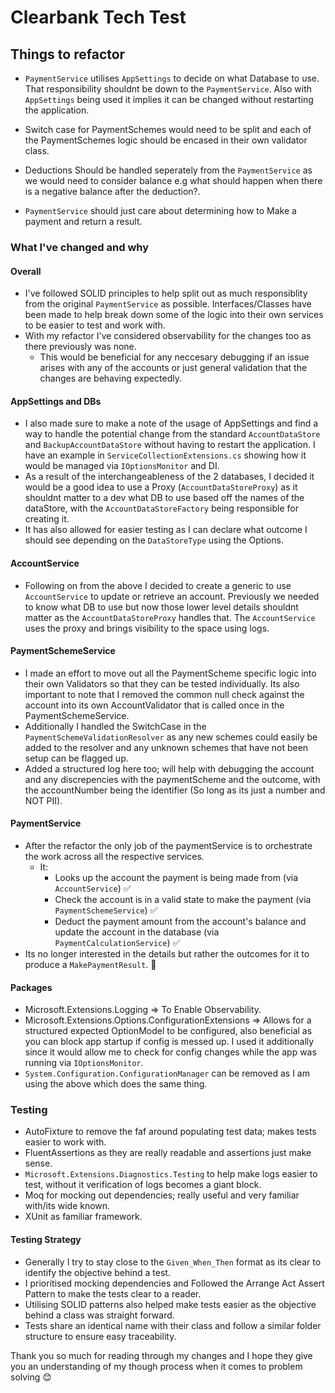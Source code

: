 # Clearbank Tech Test

## Things to refactor

- `PaymentService` utilises `AppSettings` to decide on what Database to use. That responsibility shouldnt be down to the `PaymentService`. Also with `AppSettings` being used it implies it can be changed without restarting the application.

- Switch case for PaymentSchemes would need to be split and each of the PaymentSchemes logic should be encased in their own validator class.

- Deductions Should be handled seperately from the `PaymentService` as we would need to consider balance e.g what should happen when there is a negative balance after the deduction?.

- `PaymentService` should just care about determining how to Make a payment and return a result.

### What I've changed and why

#### Overall

- I've followed SOLID principles to help split out as much responsiblity from the original `PaymentService` as possible. Interfaces/Classes have been made to help break down some of the logic into their own services to be easier to test and work with.
- With my refactor I've considered observability for the changes too as there previously was none.
  - This would be beneficial for any neccesary debugging if an issue arises with any of the accounts or just general validation that the changes are behaving expectedly.

#### AppSettings and DBs

- I also made sure to make a note of the usage of AppSettings and find a way to handle the potential change from the standard `AccountDataStore` and `BackupAccountDataStore` without having to restart the application. I have an example in `ServiceCollectionExtensions.cs` showing how it would be managed via `IOptionsMonitor` and DI.
- As a result of the interchangeableness of the 2 databases, I decided it would be a good idea to use a Proxy (`AccountDataStoreProxy`) as it shouldnt matter to a dev what DB to use based off the names of the dataStore, with the `AccountDataStoreFactory` being responsible for creating it.
- It has also allowed for easier testing as I can declare what outcome I should see depending on the `DataStoreType` using the Options.

#### AccountService

- Following on from the above I decided to create a generic to use `AccountService` to update or retrieve an account. Previously we needed to know what DB to use but now those lower level details shouldnt matter as the `AccountDataStoreProxy` handles that. The `AccountService` uses the proxy and brings visibility to the space using logs.

#### PaymentSchemeService

- I made an effort to move out all the PaymentScheme specific logic into their own Validators so that they can be tested individually. Its also important to note that I removed the common null check against the account into its own AccountValidator that is called once in the PaymentSchemeService.
- Additionally I handled the SwitchCase in the `PaymentSchemeValidationResolver` as any new schemes could easily be added to the resolver and any unknown schemes that have not been setup can be flagged up.
- Added a structured log here too; will help with debugging the account and any discrepencies with the paymentScheme and the outcome, with the accountNumber being the identifier (So long as its just a number and NOT PII).

#### PaymentService

- After the refactor the only job of the paymentService is to orchestrate the work across all the respective services.
  - It:
    - Looks up the account the payment is being made from (via `AccountService`) ✅
    - Check the account is in a valid state to make the payment (via `PaymentSchemeService`) ✅
    - Deduct the payment amount from the account's balance and update the account in the database (via `PaymentCalculationService`) ✅
- Its no longer interested in the details but rather the outcomes for it to produce a `MakePaymentResult`. 🚀

#### Packages

- Microsoft.Extensions.Logging => To Enable Observability.
- Microsoft.Extensions.Options.ConfigurationExtensions => Allows for a structured expected OptionModel to be configured, also beneficial as you can block app startup if config is messed up. I used it additionally since it would allow me to check for config changes while the app was running via `IOptionsMonitor`.
- `System.Configuration.ConfigurationManager` can be removed as I am using the above which does the same thing.

### Testing

- AutoFixture to remove the faf around populating test data; makes tests easier to work with.
- FluentAssertions as they are really readable and assertions just make sense.
- `Microsoft.Extensions.Diagnostics.Testing` to help make logs easier to test, without it verification of logs becomes a giant block.
- Moq for mocking out dependencies; really useful and very familiar with/its wide known.
- XUnit as familiar framework.

#### Testing Strategy

- Generally I try to stay close to the `Given_When_Then` format as its clear to identify the objective behind a test.
- I prioritised mocking dependencies and Followed the Arrange Act Assert Pattern to make the tests clear to a reader.
- Utilising SOLID patterns also helped make tests easier as the objective behind a class was straight forward.
- Tests share an identical name with their class and follow a similar folder structure to ensure easy traceability.

Thank you so much for reading through my changes and I hope they give you an understanding of my though process when it comes to problem solving 😊
